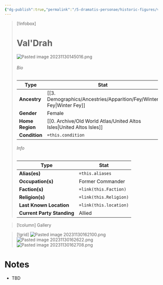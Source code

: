 ```yaml
---
{"dg-publish":true,"permalink":"/5-dramatis-personae/historic-figures/val-drah/","noteIcon":""}
---
```



> [!infobox]
> # Val'Drah
> ![Pasted image 20231130145016.png](/img/user/x.%20Assets/Attachments/Pasted%20image%2020231130145016.png)
> ###### Bio
> Type |  Stat |
> ---|---|
> **Ancestry** | [[3. Demographics/Ancestries/Apparition/Fey/Winter Fey\|Winter Fey]] |
> **Gender** | Female |
> **Home Region** | [[0. Archive/Old World Atlas/United Altos Isles\|United Altos Isles]] |
> **Condition** | `=this.condition` |
> ###### Info
> Type |  Stat |
> ---|---|
> **Alias(es)** | `=this.aliases` |
> **Occupation(s)** | Former Commander |
> **Faction(s)** | `=link(this.Faction)` |
> **Religion(s)** | `=link(this.Religion)` |
> **Last Known Location** | `=link(this.location)` |
> **Current Party Standing** | Allied |

> [!column] Gallery 

> [!grid] 
> ![Pasted image 20231130162100.png](/img/user/x.%20Assets/Attachments/Pasted%20image%2020231130162100.png)
> ![Pasted image 20231130162622.png](/img/user/x.%20Assets/Attachments/Pasted%20image%2020231130162622.png)
> ![Pasted image 20231130162708.png](/img/user/x.%20Assets/Attachments/Pasted%20image%2020231130162708.png)

# Notes

- TBD

